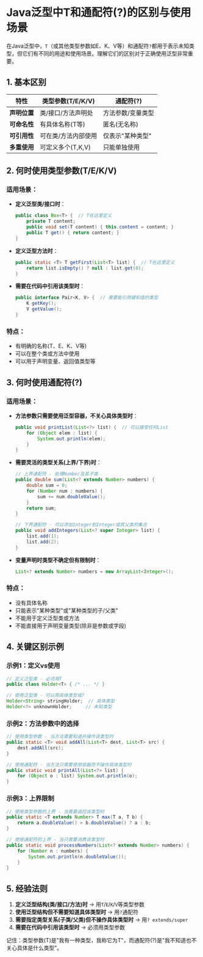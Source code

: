 # Java泛型中T和通配符(?)的区别与使用场景

在Java泛型中，`T`（或其他类型参数如E、K、V等）和通配符`?`都用于表示未知类型，但它们有不同的用途和使用场景。理解它们的区别对于正确使用泛型非常重要。

## 1. 基本区别

| 特性        | 类型参数(T/E/K/V) | 通配符(?) |
|------------|------------------|----------|
| **声明位置** | 类/接口/方法声明处 | 方法参数/变量类型 |
| **可命名性** | 有具体名称(T等)   | 匿名(无名称) |
| **可引用性** | 可在类/方法内部使用 | 仅表示"某种类型" |
| **多重使用** | 可定义多个(T,K,V) | 只能单独使用 |

## 2. 何时使用类型参数(T/E/K/V)

### 适用场景：
- **定义泛型类/接口时**：
  ```java
  public class Box<T> {  // T在这里定义
      private T content;
      public void set(T content) { this.content = content; }
      public T get() { return content; }
  }
  ```

- **定义泛型方法时**：
  ```java
  public static <T> T getFirst(List<T> list) {  // T在这里定义
      return list.isEmpty() ? null : list.get(0);
  }
  ```

- **需要在代码中引用该类型时**：
  ```java
  public interface Pair<K, V> {  // 需要能引用键和值的类型
      K getKey();
      V getValue();
  }
  ```

### 特点：
- 有明确的名称(T、E、K、V等)
- 可以在整个类或方法中使用
- 可以用于声明变量、返回值类型等

## 3. 何时使用通配符(?)

### 适用场景：
- **方法参数只需要使用泛型容器，不关心具体类型时**：
  ```java
  public void printList(List<?> list) {  // 可以接受任何List
      for (Object elem : list) {
          System.out.println(elem);
      }
  }
  ```

- **需要灵活的类型关系(上界/下界)时**：
  ```java
  // 上界通配符 - 处理Number及其子类
  public double sum(List<? extends Number> numbers) {
      double sum = 0;
      for (Number num : numbers) {
          sum += num.doubleValue();
      }
      return sum;
  }
  
  // 下界通配符 - 可以添加Integer到Integer或其父类的集合
  public void addIntegers(List<? super Integer> list) {
      list.add(1);
      list.add(2);
  }
  ```

- **变量声明时类型不确定但有限制时**：
  ```java
  List<? extends Number> numbers = new ArrayList<Integer>();
  ```

### 特点：
- 没有具体名称
- 只能表示"某种类型"或"某种类型的子/父类"
- 不能用于定义泛型类或方法
- 不能直接用于声明变量类型(除非是参数或字段)

## 4. 关键区别示例

### 示例1：定义vs使用
```java
// 定义泛型类 - 必须用T
public class Holder<T> { /* ... */ }

// 使用泛型类 - 可以用具体类型或?
Holder<String> stringHolder;  // 具体类型
Holder<?> unknownHolder;     // 未知类型
```

### 示例2：方法参数中的选择
```java
// 使用类型参数 - 当方法需要知道并操作该类型时
public static <T> void addAll(List<T> dest, List<T> src) {
    dest.addAll(src);
}

// 使用通配符 - 当方法只需要使用容器而不操作具体类型时
public static void printAll(List<?> list) {
    for (Object o : list) System.out.println(o);
}
```

### 示例3：上界限制
```java
// 使用类型参数的上界 - 当需要返回该类型时
public static <T extends Number> T max(T a, T b) {
    return a.doubleValue() > b.doubleValue() ? a : b;
}

// 使用通配符的上界 - 当只需要消费该类型时
public static void processNumbers(List<? extends Number> numbers) {
    for (Number n : numbers) {
        System.out.println(n.doubleValue());
    }
}
```

## 5. 经验法则

1. **定义泛型结构(类/接口/方法)时** → 用`T`/`E`/`K`/`V`等类型参数
2. **使用泛型结构但不需要知道具体类型时** → 用`?`通配符
3. **需要指定类型关系(子类/父类)但不操作具体类型时** → 用`? extends/super`
4. **需要在代码中引用该类型时** → 必须用类型参数

记住：类型参数(T)是"我有一种类型，我称它为T"，而通配符(?)是"我不知道也不关心具体是什么类型"。